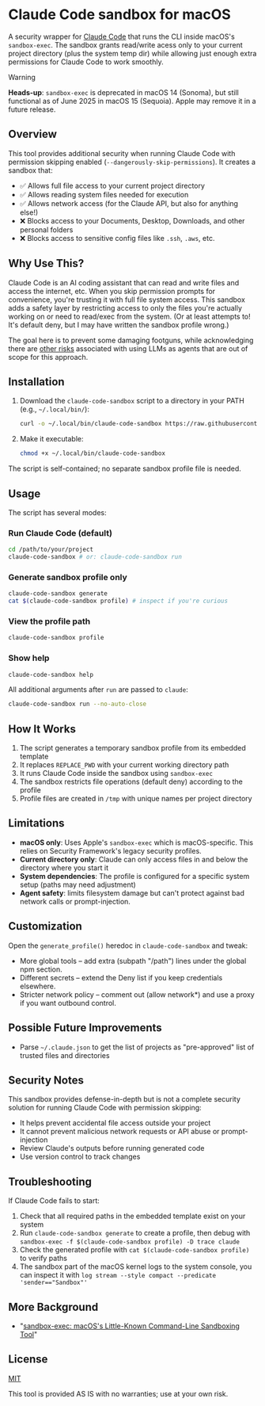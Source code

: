 # Claude Code sandbox for macOS

A security wrapper for [Claude Code](https://github.com/anthropic-ai/claude-code) that runs the CLI inside macOS's `sandbox-exec`. The sandbox grants read/write acess only to your current project directory (plus the system temp dir) while allowing just enough extra permissions for Claude Code to work smoothly.

> [!WARNING]
> **Heads-up**: `sandbox-exec` is deprecated in macOS 14 (Sonoma), but still functional as of June 2025 in macOS 15 (Sequoia). Apple may remove it in a future release.

## Overview

This tool provides additional security when running Claude Code with permission skipping enabled (`--dangerously-skip-permissions`). It creates a sandbox that:

- ✅ Allows full file access to your current project directory
- ✅ Allows reading system files needed for execution
- ✅ Allows network access (for the Claude API, but also for anything else!)
- ❌ Blocks access to your Documents, Desktop, Downloads, and other personal folders
- ❌ Blocks access to sensitive config files like `.ssh`, `.aws`, etc.

## Why Use This?

Claude Code is an AI coding assistant that can read and write files and access the internet, etc. When you skip permission prompts for convenience, you're trusting it with full file system access. This sandbox adds a safety layer by restricting access to only the files you're actually working on or need to read/exec from the system. (Or at least attempts to! It's default deny, but I may have written the sandbox profile wrong.)

The goal here is to prevent some damaging footguns, while acknowledging there are [other risks](https://simonwillison.net/series/prompt-injection/) associated with using LLMs as agents that are out of scope for this approach.

## Installation

1. Download the `claude-code-sandbox` script to a directory in your PATH (e.g., `~/.local/bin/`):
   ```bash
   curl -o ~/.local/bin/claude-code-sandbox https://raw.githubusercontent.com/paulsmith/claude-code-sandbox
   ```

2. Make it executable:
   ```bash
   chmod +x ~/.local/bin/claude-code-sandbox
   ```

The script is self-contained; no separate sandbox profile file is needed.

## Usage

The script has several modes:

### Run Claude Code (default)
```bash
cd /path/to/your/project
claude-code-sandbox # or: claude-code-sandbox run
```

### Generate sandbox profile only
```bash
claude-code-sandbox generate
cat $(claude-code-sandbox profile) # inspect if you're curious
```

### View the profile path
```bash
claude-code-sandbox profile
```

### Show help
```bash
claude-code-sandbox help
```

All additional arguments after `run` are passed to `claude`:
```bash
claude-code-sandbox run --no-auto-close
```

## How It Works

1. The script generates a temporary sandbox profile from its embedded template
2. It replaces `REPLACE_PWD` with your current working directory path
3. It runs Claude Code inside the sandbox using `sandbox-exec`
4. The sandbox restricts file operations (default deny) according to the profile
5. Profile files are created in `/tmp` with unique names per project directory

## Limitations

- **macOS only**: Uses Apple's `sandbox-exec` which is macOS-specific. This relies on Security Framework's legacy security profiles.
- **Current directory only**: Claude can only access files in and below the directory where you start it
- **System dependencies**: The profile is configured for a specific system setup (paths may need adjustment)
- **Agent safety**: limits filesystem damage but can't protect against bad network calls or prompt-injection.

## Customization

Open the `generate_profile()` heredoc in `claude-code-sandbox` and tweak:
- More global tools – add extra (subpath "/path") lines under the global npm section.
- Different secrets – extend the Deny list if you keep credentials elsewhere.
- Stricter network policy – comment out (allow network*) and use a proxy if you want outbound control.

## Possible Future Improvements

- Parse `~/.claude.json` to get the list of projects as "pre-approved" list of trusted files and directories

## Security Notes

This sandbox provides defense-in-depth but is not a complete security solution for running Claude Code with permission skipping:
- It helps prevent accidental file access outside your project
- It cannot prevent malicious network requests or API abuse or prompt-injection
- Review Claude's outputs before running generated code
- Use version control to track changes

## Troubleshooting

If Claude Code fails to start:
1. Check that all required paths in the embedded template exist on your system
2. Run `claude-code-sandbox generate` to create a profile, then debug with `sandbox-exec -f $(claude-code-sandbox profile) -D trace claude`
3. Check the generated profile with `cat $(claude-code-sandbox profile)` to verify paths
4. The sandbox part of the macOS kernel logs to the system console, you can inspect it with `log stream --style compact --predicate 'sender=="Sandbox"'`

## More Background

- "[sandbox-exec: macOS's Little-Known Command-Line Sandboxing Tool](https://igorstechnoclub.com/sandbox-exec/)"

## License

[MIT](./LICENSE)

This tool is provided AS IS with no warranties; use at your own risk.
